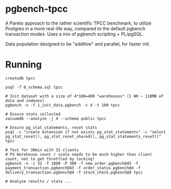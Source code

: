 # pgbench-tpcc

A Pareto approach to the rather scientific TPCC benchmark, to utilize Postgres in a more real-life way, compared to the
default pgbench transaction modes. Uses a mix of pgbench scripting + PL/pgSQL. 

Data population designed to be "additive" and parallel, for faster init.

# Running

```
createdb tpcc

psql -f 0_schema.sql tpcc 

# Init dataset with a size of 4*100=400 "warehouses" (1 WH ~ 110MB of data and indexes)
pgbench -n -f 1_init_data.pgbench -c 4 -t 100 tpcc 

# Ensure stats collected
vacuumdb --analyze -j 4 --schema public tpcc

# Ensure pg_stat_statements, reset stats
psql -c "create extension if not exists pg_stat_statements" -c "select pg_stat_reset(), pg_stat_reset_shared(), pg_stat_statements_reset()" tpcc

# Test for 30min with 32 clients
# PS Warehouse count / scale needs to be much higher than client count, not to get throttled by locking!
pgbench -n -c 32 -T 1800 -P 300 -f new_order.pgbench@45 -f payment_transaction.pgbench@43 -f order_status.pgbench@4 -f delivery_transaction.pgbench@4 -f stock_check.pgbench@4 tpcc

# Analyze results / stats ...
```
